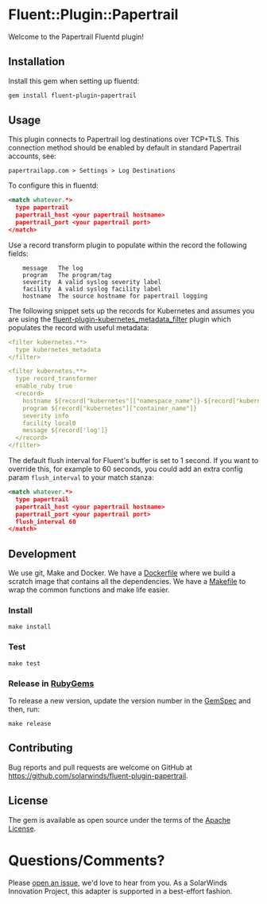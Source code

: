 # Fluent::Plugin::Papertrail

Welcome to the Papertrail Fluentd plugin!

## Installation

Install this gem when setting up fluentd:
```ruby
gem install fluent-plugin-papertrail
```

## Usage

This plugin connects to Papertrail log destinations over TCP+TLS. This connection method should be enabled by default in standard Papertrail accounts, see:
```
papertrailapp.com > Settings > Log Destinations
```

To configure this in fluentd:
```xml
<match whatever.*>
  type papertrail
  papertrail_host <your papertrail hostname>
  papertrail_port <your papertrail port>
</match>
```

Use a record transform plugin to populate within the record the following fields:
```
    message   The log
    program   The program/tag
    severity  A valid syslog severity label
    facility  A valid syslog facility label
    hostname  The source hostname for papertrail logging
```

The following snippet sets up the records for Kubernetes and assumes you are using
the [fluent-plugin-kubernetes_metadata_filter](https://github.com/fabric8io/fluent-plugin-kubernetes_metadata_filter) plugin which populates the record with useful metadata:
```yaml
<filter kubernetes.**>
  type kubernetes_metadata
</filter>

<filter kubernetes.**>
  type record_transformer
  enable_ruby true
  <record>
    hostname ${record["kubernetes"]["namespace_name"]}-${record["kubernetes"]["pod_name"]}
    program ${record["kubernetes"]["container_name"]}
    severity info
    facility local0
    message ${record['log']}
  </record>
</filter>
```

The default flush interval for Fluent's buffer is set to 1 second. If you want to override this, for example to 60 seconds, you could add an extra config param `flush_interval` to your match stanza:
```xml
<match whatever.*>
  type papertrail
  papertrail_host <your papertrail hostname>
  papertrail_port <your papertrail port>
  flush_interval 60
</match>
```

## Development

We use git, Make and Docker. 
We have a [Dockerfile](Dockerfile.scratch) where we build a scratch image that contains all the dependencies.
We have a [Makefile](Makefile) to wrap the common functions and make life easier.

### Install
`make install`

### Test
`make test`

### Release in [RubyGems](RubyGems.org)
To release a new version, update the version number in the [GemSpec](fluent-plugin-papertrail.gemspec) and then, run:

`make release`

## Contributing

Bug reports and pull requests are welcome on GitHub at https://github.com/solarwinds/fluent-plugin-papertrail.

## License

The gem is available as open source under the terms of the [Apache License](LICENSE).

# Questions/Comments?

Please [open an issue](https://github.com/solarwinds/fluent-plugin-papertrail/issues/new), we'd love to hear from you. As a SolarWinds Innovation Project, this adapter is supported in a best-effort fashion.
